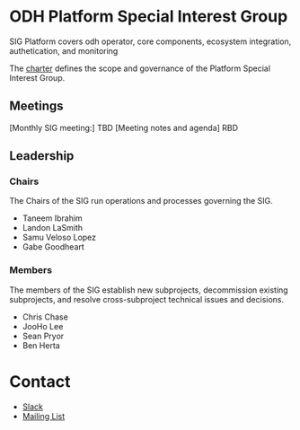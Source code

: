# ODH Platform Special Interest Group

SIG Platform covers odh operator, core components, ecosystem integration, authetication, and monitoring  

The [charter](./charter.md) defines the scope and governance of the Platform Special Interest Group.

## Meetings
[Monthly SIG meeting:] TBD
[Meeting notes and agenda] RBD

## Leadership

### Chairs
The Chairs of the SIG run operations and processes governing the SIG.
- Taneem Ibrahim
- Landon LaSmith
- Samu Veloso Lopez
- Gabe Goodheart

### Members
The members of the SIG establish new subprojects, decommission existing subprojects, and resolve cross-subproject technical issues and decisions.

- Chris Chase
- JooHo Lee 
- Sean Pryor 
- Ben Herta 

# Contact
- [Slack](https://join.slack.com/t/odh-io/shared_invite/zt-18ptx7far-SWO4jkDbuA7Sq8Mut3JbcA)
- [Mailing List](mailto:users@lists.opendatahub.io)
